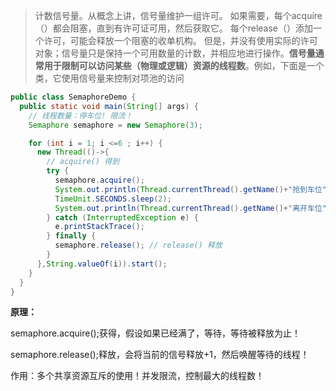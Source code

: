 > 计数信号量。从概念上讲，信号量维护一组许可。 如果需要，每个acquire（）都会阻塞，直到有许可证可用，然后获取它。 每个release（）添加一个许可，可能会释放一个阻塞的收单机构。 但是，并没有使用实际的许可对象；信号量只是保持一个可用数量的计数，并相应地进行操作。**信号量通常用于限制可以访问某些（物理或逻辑）资源的线程数**。例如，下面是一个类，它使用信号量来控制对项池的访问



```java
public class SemaphoreDemo {
  public static void main(String[] args) {
    // 线程数量：停车位! 限流！
    Semaphore semaphore = new Semaphore(3);

    for (int i = 1; i <=6 ; i++) {
      new Thread(()->{
        // acquire() 得到
        try {
          semaphore.acquire();
          System.out.println(Thread.currentThread().getName()+"抢到车位");
          TimeUnit.SECONDS.sleep(2);
          System.out.println(Thread.currentThread().getName()+"离开车位");
        } catch (InterruptedException e) {
          e.printStackTrace();
        } finally {
          semaphore.release(); // release() 释放
        }
      },String.valueOf(i)).start();
    }
  }
}
```

**原理：**

semaphore.acquire();获得，假设如果已经满了，等待，等待被释放为止！

 semaphore.release();释放，会将当前的信号释放+1，然后唤醒等待的线程！

作用：多个共享资源互斥的使用！并发限流，控制最大的线程数！